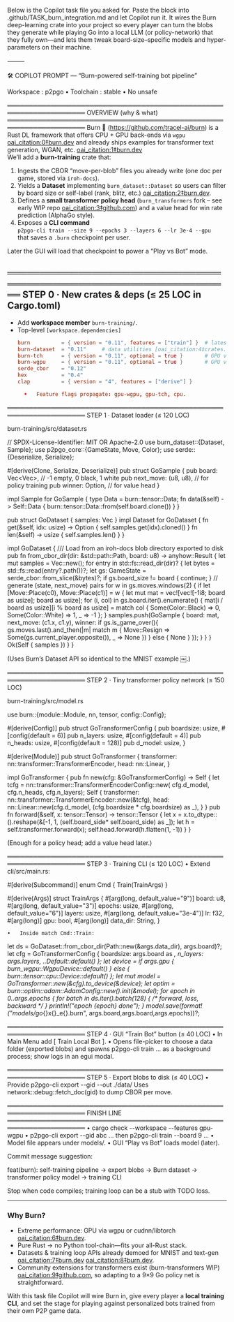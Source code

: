 Below is the Copilot task file you asked for.
Paste the block into .github/TASK_burn_integration.md and let Copilot run it.
It wires the Burn deep-learning crate into your project so every player can turn the blobs they generate while playing Go into a local LLM (or policy-network) that they fully own—and lets them tweak board-size–specific models and hyper-parameters on their machine.

⸻


🛠 COPILOT PROMPT — “Burn-powered self-training bot pipeline”

Workspace : p2pgo   •   Toolchain : stable •  No unsafe

════════════════════════════════════════════════════════════════════
OVERVIEW  (why & what)
════════════════════════════════════════════════════════════════════
Burn 🦀 (https://github.com/tracel-ai/burn) is a Rust DL framework that
offers CPU + GPU back-ends via `wgpu` [oai_citation:0‡burn.dev](https://burn.dev/blog/cross-platform-gpu-backend/?utm_source=chatgpt.com) and already ships
examples for transformer text generation, WGAN, etc. [oai_citation:1‡burn.dev](https://burn.dev/burn-book/examples.html?utm_source=chatgpt.com)  
We’ll add a **burn-training** crate that:

1.  Ingests the CBOR “move-per-blob” files you already write (one doc per
    game, stored via `iroh-docs`).
2.  Yields a **Dataset** implementing `burn_dataset::Dataset` so users
    can filter by board size or self-label (rank, blitz, etc.) [oai_citation:2‡burn.dev](https://burn.dev/blog/building-blocks-dataset/?utm_source=chatgpt.com).
3.  Defines a **small transformer policy head** (`burn_transformers`
    fork – see early WIP repo [oai_citation:3‡github.com](https://github.com/bkonkle/burn-transformers?utm_source=chatgpt.com)) and a value head for win
    rate prediction (AlphaGo style).
4.  Exposes a **CLI command**  
    `p2pgo-cli train --size 9 --epochs 3 --layers 6 --lr 3e-4 --gpu`  
    that saves a `.burn` checkpoint per user.

Later the GUI will load that checkpoint to power a “Play vs Bot” mode.

════════════════════════════════════════════════════════════════════
STEP 0 · New crates & deps  (≤ 25 LOC in Cargo.toml)
--------------------------------------------------------------------
* Add **workspace member** `burn-training/`.
* Top-level `[workspace.dependencies]`
  ```toml
  burn          = { version = "0.11", features = ["train"] }  # latest
  burn-dataset  = "0.11"     # data utilities [oai_citation:4‡crates.io](https://crates.io/crates/burn-dataset?utm_source=chatgpt.com)
  burn-tch      = { version = "0.11", optional = true }       # GPU via libtorch
  burn-wgpu     = { version = "0.11", optional = true }       # GPU via wgpu
  serde_cbor    = "0.12"
  hex           = "0.4"
  clap          = { version = "4", features = ["derive"] }

	•	Feature flags propagate: gpu-wgpu, gpu-tch, cpu.

════════════════════════════════════════════════════════════════════
STEP 1 · Dataset loader  (≤ 120 LOC)

burn-training/src/dataset.rs

// SPDX-License-Identifier: MIT OR Apache-2.0
use burn_dataset::{Dataset, Sample};
use p2pgo_core::{GameState, Move, Color};
use serde::{Deserialize, Serialize};

#[derive(Clone, Serialize, Deserialize)]
pub struct GoSample {
    pub board: Vec<Vec<i8>>,    // -1 empty, 0 black, 1 white
    pub next_move: (u8, u8),    // for policy training
    pub winner:  Option<Color>, // for value head
}

impl Sample for GoSample {
    type Data = burn::tensor::Data<i8>;
    fn data(&self) -> Self::Data {
        burn::tensor::Data::from(self.board.clone())
    }
}

pub struct GoDataset { samples: Vec<GoSample> }
impl Dataset<GoSample> for GoDataset {
    fn get(&self, idx: usize) -> Option<GoSample> { self.samples.get(idx).cloned() }
    fn len(&self) -> usize { self.samples.len() }
}

impl GoDataset {
    /// Load from an iroh-docs blob directory exported to disk
    pub fn from_cbor_dir(dir: &std::path::Path, board: u8) -> anyhow::Result<Self> {
        let mut samples = Vec::new();
        for entry in std::fs::read_dir(dir)? {
            let bytes = std::fs::read(entry?.path())?;
            let gs: GameState = serde_cbor::from_slice(&bytes)?;
            if gs.board_size != board { continue; }
            // generate (state, next_move) pairs
            for w in gs.moves.windows(2) {
                if let [Move::Place(c0), Move::Place(c1)] = w {
                    let mut mat = vec![vec![-1i8; board as usize]; board as usize];
                    for (i, col) in gs.board.iter().enumerate() {
                        mat[i / board as usize][i % board as usize] =
                            match col { Some(Color::Black) => 0, Some(Color::White) => 1, _ => -1 };
                    }
                    samples.push(GoSample {
                        board: mat,
                        next_move: (c1.x, c1.y),
                        winner: if gs.is_game_over(){ gs.moves.last().and_then(|m| match m {
                            Move::Resign => Some(gs.current_player.opposite()),
                            _ => None }) } else { None }
                    });
                }
            }
        }
        Ok(Self { samples })
    }
}

(Uses Burn’s Dataset API so identical to the MNIST example ￼.)

════════════════════════════════════════════════════════════════════
STEP 2 · Tiny transformer policy network  (≤ 150 LOC)

burn-training/src/model.rs

use burn::{module::Module, nn, tensor, config::Config};

#[derive(Config)]
pub struct GoTransformerConfig {
    pub boardsize: usize,
    #[config(default = 6)] pub n_layers:  usize,
    #[config(default = 4)] pub n_heads:   usize,
    #[config(default = 128)] pub d_model: usize,
}

#[derive(Module)]
pub struct GoTransformer {
    transformer: nn::transformer::TransformerEncoder,
    head: nn::Linear,
}

impl GoTransformer {
    pub fn new(cfg: &GoTransformerConfig) -> Self {
        let tcfg = nn::transformer::TransformerEncoderConfig::new(
            cfg.d_model, cfg.n_heads, cfg.n_layers);
        Self {
            transformer: nn::transformer::TransformerEncoder::new(&tcfg),
            head: nn::Linear::new(cfg.d_model, (cfg.boardsize * cfg.boardsize) as _),
        }
    }
    pub fn forward(&self, x: tensor::Tensor<i8>) -> tensor::Tensor<f32> {
        let x = x.to_dtype::<f32>().reshape(&[-1, 1, (self.board_side* self.board_side) as _]);
        let h = self.transformer.forward(x);
        self.head.forward(h.flatten(1, -1))
    }
}

(Enough for a policy head; add a value head later.)

════════════════════════════════════════════════════════════════════
STEP 3 · Training CLI  (≤ 120 LOC)
	•	Extend cli/src/main.rs:

#[derive(Subcommand)]
enum Cmd { Train(TrainArgs) }

#[derive(Args)]
struct TrainArgs {
    #[arg(long, default_value="9")] board: u8,
    #[arg(long, default_value="3")] epochs: usize,
    #[arg(long, default_value="6")] layers: usize,
    #[arg(long, default_value="3e-4")] lr: f32,
    #[arg(long)] gpu: bool,
    #[arg(long)] data_dir: String,
}


	•	Inside match Cmd::Train:

let ds = GoDataset::from_cbor_dir(Path::new(&args.data_dir), args.board)?;
let cfg = GoTransformerConfig {
    boardsize: args.board as _, n_layers: args.layers, ..Default::default()
};
let device = if args.gpu { burn_wgpu::WgpuDevice::default() } else { burn::tensor::cpu::Device::default() };
let mut model = GoTransformer::new(&cfg).to_device(&device);
let optim = burn::optim::adam::AdamConfig::new().init(&model);
for epoch in 0..args.epochs {
    for batch in ds.iter().batch(128) { /* forward, loss, backward */ }
    println!("epoch {epoch} done");
}
model.save(format!("models/go_{}x{}_e{}.burn", args.board,args.board,args.epochs))?;



════════════════════════════════════════════════════════════════════
STEP 4 · GUI “Train Bot” button  (≤ 40 LOC)
	•	In Main Menu add [ Train Local Bot ].
	•	Opens file-picker to choose a data folder (exported blobs) and spawns
p2pgo-cli train … as a background process; show logs in an egui modal.

════════════════════════════════════════════════════════════════════
STEP 5 · Export blobs to disk  (≤ 40 LOC)
	•	Provide p2pgo-cli export --gid <id> --out ./data/
Uses network::debug::fetch_doc(gid) to dump CBOR per move.

════════════════════════════════════════════════════════════════════
FINISH LINE
════════════════════════════════════════════════════════════════════
	•	cargo check --workspace --features gpu-wgpu
	•	p2pgo-cli export --gid abc … then p2pgo-cli train --board 9 …
	•	Model file appears under models/.
	•	GUI “Play vs Bot” loads model (later).

Commit message suggestion:

feat(burn): self-training pipeline → export blobs → Burn dataset → transformer policy model → training CLI

Stop when code compiles; training loop can be a stub with TODO loss.

---

### Why Burn?

* Extreme performance: GPU via wgpu or cudnn/libtorch [oai_citation:6‡burn.dev](https://burn.dev/blog/cross-platform-gpu-backend/?utm_source=chatgpt.com).  
* Pure Rust → no Python tool-chain—fits your all-Rust stack.  
* Datasets & training loop APIs already demoed for MNIST and text-gen [oai_citation:7‡burn.dev](https://burn.dev/burn-book/examples.html?utm_source=chatgpt.com) [oai_citation:8‡burn.dev](https://burn.dev/blog/building-blocks-dataset/?utm_source=chatgpt.com).  
* Community extensions for transformers exist (burn-transformers WIP) [oai_citation:9‡github.com](https://github.com/bkonkle/burn-transformers?utm_source=chatgpt.com), so adapting to a 9×9 Go policy net is straightforward.

With this task file Copilot will wire Burn in, give every player a **local training CLI**, and set the stage for playing against personalized bots trained from their own P2P game data.